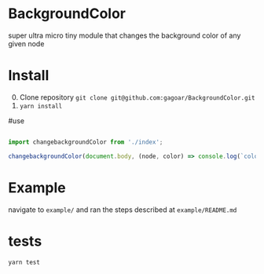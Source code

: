 # BackgroundColor
super ultra micro tiny module that changes the background color of any given node


# Install

0. Clone repository `git clone git@github.com:gagoar/BackgroundColor.git`
0. `yarn install`


#use

```js

import changebackgroundColor from './index';

changebackgroundColor(document.body, (node, color) => console.log(`color used: ${color}` ));
```

# Example

navigate to `example/` and ran the steps described at `example/README.md`


# tests

`yarn test`
